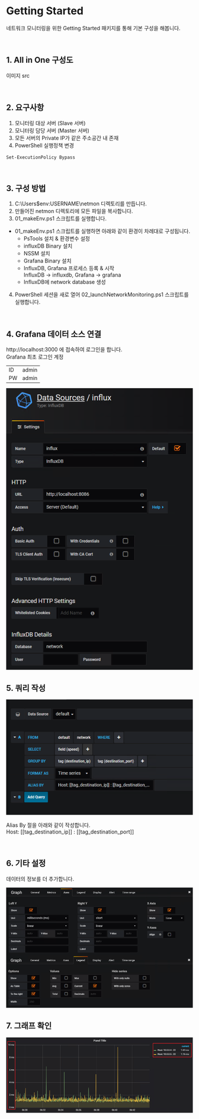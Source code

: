 # Getting Started

네트워크 모니터링을 위한 Getting Started 패키지를 통해 기본 구성을 해봅니다. 

<br>

## 1. All in One 구성도
이미지 src

<br>

## 2. 요구사항
1. 모니터링 대상 서버 (Slave 서버)
2. 모니터링 담당 서버 (Master 서버)
3. 모든 서버의 Private IP가 같은 주소공간 내 존재
4. PowerShell 실행정책 변경
````
Set-ExecutionPolicy Bypass
````

<br>

## 3. 구성 방법
1. C:\Users\$env:USERNAME\netmon 디렉토리를 만듭니다.
2. 만들어진 netmon 디렉토리에 모든 파일을 복사합니다.
3. 01_makeEnv.ps1 스크립트를 실행합니다.

+ 01_makeEnv.ps1 스크립트를 실행하면 아래와 같이 환경이 차례대로 구성됩니다.
   - PsTools 설치 & 환경변수 설정
   - influxDB Binary 설치
   - NSSM 설치
   - Grafana Binary 설치
   - InfluxDB, Grafana 프로세스 등록 & 시작 <br>
      InfluxDB -> influxdb, Grafana -> grafana
   - InfluxDB에 network database 생성

4. PowerShell 세션을 새로 열어 02_launchNetworkMonitoring.ps1 스크립트를 실행합니다.

<br>

## 4. Grafana 데이터 소스 연결

http://localhost:3000 에 접속하여 로그인을 합니다. <br>
Grafana 최초 로그인 계정 

<table>
   <tr>
      <td>ID</td><td>admin</td>
   </tr>
   <tr>
      <td>PW</td><td>admin</td>
   </tr>
</table>

<img src=https://github.com/chupark/Monitoring/blob/master/Images/gettingStarted/02_influxdb.png />

<br>

## 5. 쿼리 작성

<img src=https://github.com/chupark/Monitoring/blob/master/Images/gettingStarted/03_query.png />

Alias By 절을 아래와 같이 작성합니다.<br>
Host: [[tag_destination_ip]] : [[tag_destination_port]] <br>

<br>

## 6. 기타 설정

데이터의 정보를 더 추가합니다.

<img src=https://github.com/chupark/Monitoring/blob/master/Images/gettingStarted/05_etc.png />

<br>

## 7. 그래프 확인

<img src=https://github.com/chupark/Monitoring/blob/master/Images/gettingStarted/06_graph.png />

<br>
